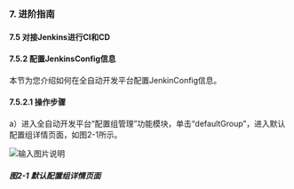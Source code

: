 ### 7. 进阶指南

#### 7.5 对接Jenkins进行CI和CD

#### 7.5.2 配置JenkinsConfig信息

本节为您介绍如何在全自动开发平台配置JenkinConfig信息。

#### 7.5.2.1 操作步骤

a）进入全自动开发平台“配置组管理”功能模块，单击“defaultGroup”，进入默认配置组详情页面，如图2-1所示。

![输入图片说明](../../../../images/SoFlu%EF%BC%88%E5%90%8E%E7%AB%AF%EF%BC%89%E5%BC%80%E5%8F%91%E5%B9%B3%E5%8F%B0/1.%20%E6%9C%80%E6%96%B0%E7%89%88%E6%9C%AC%20-%20%E6%9B%B4%E6%96%B0%E6%97%A5%E6%9C%9F%20-%202022.10.08/7.%20%E8%BF%9B%E9%98%B6%E6%8C%87%E5%8D%97/5.%20%E5%AF%B9%E6%8E%A5Jenkins%E8%BF%9B%E8%A1%8CCI%E5%92%8CCD/2-1.png)

##### 图2-1 默认配置组详情页面
